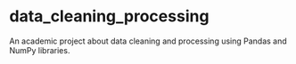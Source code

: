 # data_cleaning_processing
An academic project about data cleaning and processing using Pandas and NumPy libraries.
